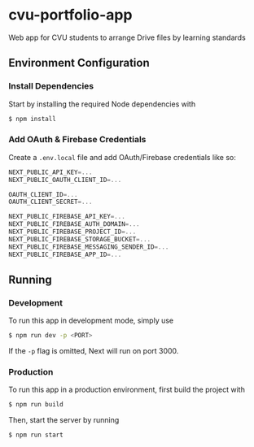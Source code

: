 # cvu-portfolio-app
Web app for CVU students to arrange Drive files by learning standards

## Environment Configuration
### Install Dependencies
Start by installing the required Node dependencies with
```bash
$ npm install
```
### Add OAuth & Firebase Credentials
Create a `.env.local` file and add OAuth/Firebase credentials like so:
```js
NEXT_PUBLIC_API_KEY=...
NEXT_PUBLIC_OAUTH_CLIENT_ID=...

OAUTH_CLIENT_ID=...
OAUTH_CLIENT_SECRET=...

NEXT_PUBLIC_FIREBASE_API_KEY=...
NEXT_PUBLIC_FIREBASE_AUTH_DOMAIN=...
NEXT_PUBLIC_FIREBASE_PROJECT_ID=...
NEXT_PUBLIC_FIREBASE_STORAGE_BUCKET=...
NEXT_PUBLIC_FIREBASE_MESSAGING_SENDER_ID=...
NEXT_PUBLIC_FIREBASE_APP_ID=...

```
## Running
### Development
To run this app in development mode, simply use
```bash
$ npm run dev -p <PORT>
```
If the `-p` flag is omitted, Next will run on port 3000.
### Production
To run this app in a production environment, first build the project with
```bash
$ npm run build
```
Then, start the server by running
```bash
$ npm run start
```

